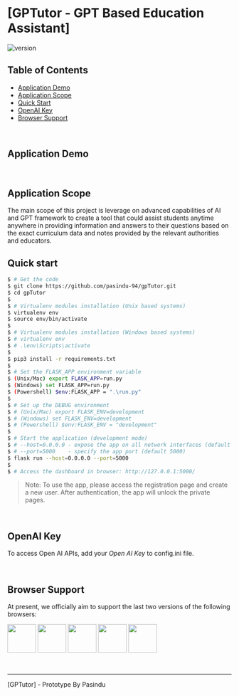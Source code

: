 # [GPTutor - GPT Based Education Assistant]

 ![version](https://img.shields.io/badge/version-1.0-blue.svg) 

## Table of Contents

* [Application Demo](#demo)
* [Application Scope](#application-scope)
* [Quick Start](#quick-start)
* [OpenAI Key](#openAI-key)
* [Browser Support](#browser-support)

<br />

## Application Demo



<br />

## Application Scope
The main scope of this project is leverage on advanced capabilities of AI and GPT framework to create a tool that could assist students anytime anywhere in providing information and answers to their questions based on the exact curriculum data and notes provided by the relevant authorities and educators. 


## Quick start

```bash
$ # Get the code
$ git clone https://github.com/pasindu-94/gpTutor.git
$ cd gpTutor
$
$ # Virtualenv modules installation (Unix based systems)
$ virtualenv env
$ source env/bin/activate
$
$ # Virtualenv modules installation (Windows based systems)
$ # virtualenv env
$ # .\env\Scripts\activate
$
$ pip3 install -r requirements.txt
$
$ # Set the FLASK_APP environment variable
$ (Unix/Mac) export FLASK_APP=run.py
$ (Windows) set FLASK_APP=run.py
$ (Powershell) $env:FLASK_APP = ".\run.py"
$
$ # Set up the DEBUG environment
$ # (Unix/Mac) export FLASK_ENV=development
$ # (Windows) set FLASK_ENV=development
$ # (Powershell) $env:FLASK_ENV = "development"
$
$ # Start the application (development mode)
$ # --host=0.0.0.0 - expose the app on all network interfaces (default 127.0.0.1)
$ # --port=5000    - specify the app port (default 5000)  
$ flask run --host=0.0.0.0 --port=5000
$
$ # Access the dashboard in browser: http://127.0.0.1:5000/
```

> Note: To use the app, please access the registration page and create a new user. After authentication, the app will unlock the private pages.

<br />

## OpenAI Key
To access Open AI APIs, add your *Open AI Key* to config.ini file.

<br />


## Browser Support

At present, we officially aim to support the last two versions of the following browsers:

<img src="https://s3.amazonaws.com/creativetim_bucket/github/browser/chrome.png" width="64" height="64"> <img src="https://s3.amazonaws.com/creativetim_bucket/github/browser/firefox.png" width="64" height="64"> <img src="https://s3.amazonaws.com/creativetim_bucket/github/browser/edge.png" width="64" height="64"> <img src="https://s3.amazonaws.com/creativetim_bucket/github/browser/safari.png" width="64" height="64"> <img src="https://s3.amazonaws.com/creativetim_bucket/github/browser/opera.png" width="64" height="64">

<br />


---
[GPTutor] - Prototype By Pasindu